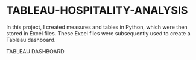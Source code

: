 # TABLEAU-HOSPITALITY-ANALYSIS


In this project, I created measures and tables in Python, which were then stored in Excel files. These Excel files were subsequently used to create a Tableau dashboard.

TABLEAU DASHBOARD
